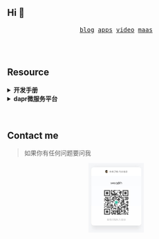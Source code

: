 ## Hi 👋

<p align="center">
  <samp>
    <a href="https://wwqdrh.github.io/blog">blog</a>
  </samp>
  <samp>
    <a href="https://wwqdrh.github.io/apps">apps</a>
  </samp>
  <samp>
    <a href="https://space.bilibili.com/538676331">video</a>
  </samp>
  <samp>
    <a href="https://114.132.221.80/">maas</a>
  </samp>
</p>

<br />

<br />

## Resource

<details>
  <summary>
    <strong>
      开发手册
    </strong>
  </summary>

- 如何做接口测试: 一个cli工具，通过json声明文件自动构造http请求并验证响应是否满足预期，提供简易的表达式语法，以及变量的上下文
  - [视频](https://www.bilibili.com/video/BV1fY411R7Dq)
  - [文档](./handle/how_api_test/README.md)
- 日志系统搭建: Loki+promtail+grafana架构,promtail与应用共享volume,避免应用在写入日志的时候直接使用网络传递日志而导致的性能开销
  - [文档](./handle/build_logcenter/README.md)
- 权限控制实践: 描述了casbin如何做权限测试，以及一个在微服务架构中，将鉴权部分移动到openresty网关中，鉴权成功才会将流量流向下游服务器
  - [文档](./handle/do_auth/README.md)
</details>

<details>
  <summary>
    <strong>
      dapr微服务平台
    </strong>
  </summary>
  
- dapr初见: dapr简单说明，以及测试官网中描述的一些简单操作
  - [视频](https://www.bilibili.com/video/BV1L24y1y75B)
  - [文档](./use_dapr/01-start/docs.md)
- 微服务功能尝试: 负载均衡、state、pubsub、secret功能测试
  - [文档](./use_dapr/02-basic/docs.md)
- docker平台下做灰度部署: 基于openresty的balancer_by_lua动态做流量的分配，实现新旧应用流量分配的动态调整
  - [视频](https://www.bilibili.com/video/BV1c84y1k79a/)
  - [文档](./use_dapr/03-gray/docs.md)
- 一个多服务系统示例: 实验dapr的sidecar，如何通信如何调用的
  - [文档](./use_dapr/04-doaapp/README.md)
- wasi与普通模式下的性能对比: 实验了一下rustserver普通模式与wasi模式下的性能对比
  - [视频](https://www.bilibili.com/video/BV1Ve4y137tW/)
  - [文档](./use_dapr/05-trywasm/README.md)
</details>
  
<br />

<br />

## Contact me

> 如果你有任何问题要问我

<p align="center">
  <img width="128" src="./know-chat.jpg" />
</p>
